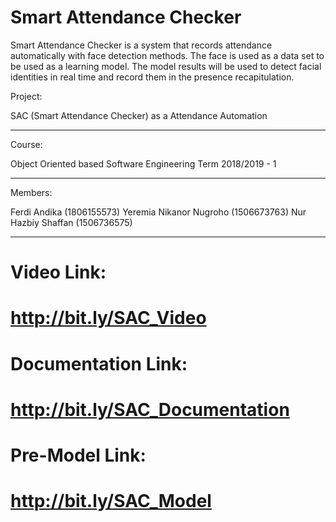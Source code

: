 # Smart Attendance Checker

Smart Attendance Checker is a system that records attendance automatically with face detection methods. The face is used as a data set to be used as a learning model. The model results will be used to detect facial identities in real time and record them in the presence recapitulation.

Project:

SAC (Smart Attendance Checker)
as a Attendance Automation

------------------------------------------
Course:

Object Oriented based Software Engineering
Term 2018/2019 - 1 

------------------------------------------
Members:

Ferdi Andika 		(1806155573)
Yeremia Nikanor Nugroho	(1506673763)
Nur Hazbiy Shaffan	(1506736575)

------------------------------------------

# Video Link:
# http://bit.ly/SAC_Video

# Documentation Link:
# http://bit.ly/SAC_Documentation

# Pre-Model Link:
# http://bit.ly/SAC_Model
